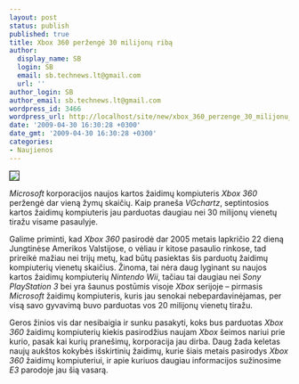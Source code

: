 ```yaml
---
layout: post
status: publish
published: true
title: Xbox 360 peržengė 30 milijonų ribą
author:
  display_name: SB
  login: SB
  email: sb.technews.lt@gmail.com
  url: ''
author_login: SB
author_email: sb.technews.lt@gmail.com
wordpress_id: 3466
wordpress_url: http://localhost/site/new/xbox_360_perzenge_30_milijonu_riba/
date: '2009-04-30 16:30:28 +0300'
date_gmt: '2009-04-30 16:30:28 +0300'
categories:
- Naujienos
---
```

<div class="imgright"><img src="http://tbn1.google.com/images?q=tbn:KCPpOjcQaxScHM:http://blog.pricegrabber.co.uk/buttonsmasher/files/2008/09/xbox360full_500x526.jpg" border="1" /></div>
<p><i>Microsoft</i> korporacijos naujos kartos žaidimų kompiuteris <i>Xbox 360</i> peržengė dar vieną žymų skaičių. Kaip praneša <i>VGchartz</i>, septintosios kartos žaidimų kompiuteris jau parduotas daugiau nei 30 milijonų vienetų tiražu visame pasaulyje.</p>
<p>Galime priminti, kad <i>Xbox 360</i> pasirodė dar 2005 metais lapkričio 22 dieną Jungtinėse Amerikos Valstijose, o vėliau ir kitose pasaulio rinkose, tad prireikė mažiau nei trijų metų, kad būtų pasiektas šis parduotų žaidimų kompiuterių vienetų skaičius. Žinoma, tai nėra daug lyginant su naujos kartos žaidimų kompiuterių <i>Nintendo Wii</i>, tačiau tai daugiau nei <i>Sony PlayStation 3</i> bei yra šaunus postūmis visoje <i>Xbox</i> serijoje – pirmasis <i>Microsoft</i> žaidimų kompiuteris, kuris jau senokai nebepardavinėjamas, per visą savo gyvavimą buvo parduotas vos 20 milijonų vienetų tiražu.</p>
<p>Geros žinios vis dar nesibaigia ir sunku pasakyti, koks bus parduotas <i>Xbox 360</i> žaidimų kompiuterių kiekis pasirodžius naujam <i>Xbox</i> šeimos nariui prie kurio, pasak kai kurių pranešimų, korporacija jau dirba. Daug žada keletas naujų aukštos kokybės išskirtinių žaidimų, kurie šiais metais pasirodys <i>Xbox 360</i> žaidimų kompiuteriui, ir apie kuriuos daugiau informacijos sužinosime <i>E3</i> parodoje jau šią vasarą. </p>
